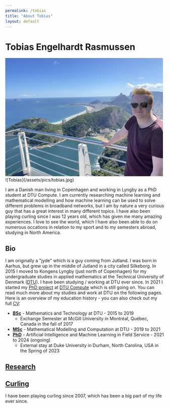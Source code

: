 ```yaml
---
permalink: /tobias
title: "About Tobias"
layout: default
---
```


# Tobias Engelhardt Rasmussen

<img src="/assets/pics/tobias.jpg" width="500">
![Tobias](/assets/pics/tobias.jpg)

I am a Danish man living in Copenhagen and working in Lyngby as a PhD student at DTU Compute. I am currently researching machine learning and mathematical modelling and how machine learning can be used to solve different problems in broadband networks, but I am by nature a very curious guy that has a great interest in many different topics. I have also been playing curling since I was 12 years old, which has given me many amazing experiences. I love to see the world, which I have also been able to do on numerous occations in relation to my sport and to my semesters abroad, studying in North America.

## Bio

I am originally a "jyde" which is a guy coming from Jutland. I was born in Aarhus, but grew up in the middle of Jutland in a city called Silkeborg. In 2015 I moved to Kongens Lyngby (just north of Copenhagen) for my undergraduate studies in applied mathematics at the Technical University of Denmark ([DTU](https://www.dtu.dk)). I have been studying / working at DTU ever since. In 2021 I started my [PhD project](https://www.compute.dtu.dk/english/phd/current-phd/phd-stat/tobias-engelhardt-rasmussen) at [DTU Compute](https://www.compute.dtu.dk) which is still going on. You can read much more about my studies and work at DTU on the following pages. Here is an overview of my education history - you can also check out my full [CV](https://www.radismussen.dk/docs/tobias/CV.pdf):

- **[BSc]** - Mathematics and Technology at DTU - 2015 to 2019
  - Exchange Semester at McGill University in Montréal, Québec, Canada in the fall of 2017
- **[MSc]** - Mathematical Modelling and Computation at DTU - 2019 to 2021
- **[PhD]** - Artificial Intelligence and Machine Learning in Field Service - 2021 to 2024 (ongoing)
  - External stay at Duke University in Durham, North Carolina, USA in the Spring of 2023

## [Research]

## [Curling]

I have been playing curling since 2007, which has been a big part of my life ever since.

[Research]: tobias/research
[Curling]: tobias/curling
[BSc]: tobias/bachelors
[MSc]: tobias/masters
[PhD]: tobias/phd
